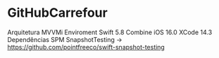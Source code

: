 # GitHubCarrefour

Arquitetura
 MVVMi
Enviroment
 Swift 5.8
 Combine
 iOS 16.0
 XCode 14.3
Dependências 
 SPM SnapshotTesting -> https://github.com/pointfreeco/swift-snapshot-testing
